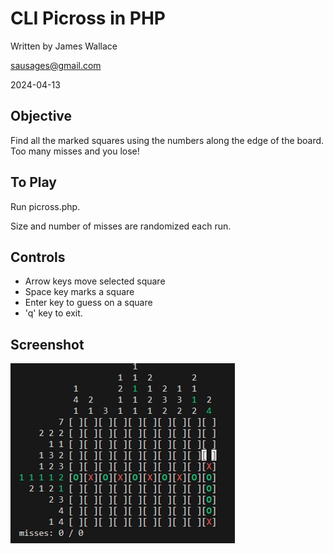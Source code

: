 # CLI Picross in PHP

Written by James Wallace 

sausages@gmail.com

2024-04-13

## Objective

Find all the marked squares using the numbers along 
the edge of the board.  Too many misses and you lose!

## To Play
Run picross.php.

Size and number of misses are randomized each run.

## Controls
* Arrow keys move selected square
* Space key marks a square
* Enter key to guess on a square
* 'q' key to exit.

## Screenshot
![screenshot of picross game running](screenshot.png)
